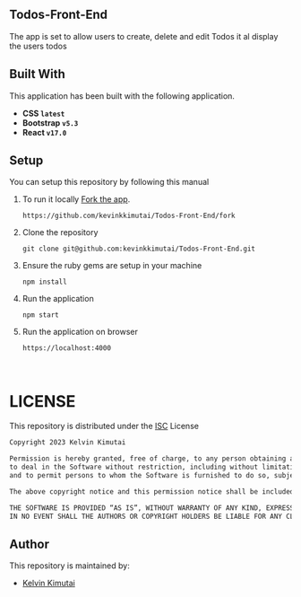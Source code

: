 

## Todos-Front-End
The app is set to allow users to create, delete and edit Todos it al display the users todos



## Built With
This application has been built with the following application.

- **CSS `latest`**
- **Bootstrap `v5.3`**
- **React `v17.0`**


## Setup
You can setup this repository by following this manual
1. To run it locally [Fork the app](https://github.com/kevinkkimutai/Todos-Front-End/fork).  

    ```{shell}
   https://github.com/kevinkkimutai/Todos-Front-End/fork
   ```
2. Clone the repository
    ```{shell}
   git clone git@github.com:kevinkkimutai/Todos-Front-End.git
   ```
3. Ensure the ruby gems are setup in your machine
    ```{shell}
   npm install
   ```
4. Run the application
    ```{shell}
    npm start
    ```
5. Run the application on browser
    ```{shell}
   https://localhost:4000
    ```

<br>

# LICENSE
This repository is distributed under the [ISC](https://choosealicense.com/licenses/isc/) License

```markdown
Copyright 2023 Kelvin Kimutai

Permission is hereby granted, free of charge, to any person obtaining a copy of this software and associated documentation files (the “Software”), 
to deal in the Software without restriction, including without limitation the rights to use, copy, modify, merge, publish, distribute, sublicense, and/or sell copies of the Software, 
and to permit persons to whom the Software is furnished to do so, subject to the following conditions:

The above copyright notice and this permission notice shall be included in all copies or substantial portions of the Software.

THE SOFTWARE IS PROVIDED “AS IS”, WITHOUT WARRANTY OF ANY KIND, EXPRESS OR IMPLIED, INCLUDING BUT NOT LIMITED TO THE WARRANTIES OF MERCHANTABILITY, FITNESS FOR A PARTICULAR PURPOSE AND NONINFRINGEMENT. 
IN NO EVENT SHALL THE AUTHORS OR COPYRIGHT HOLDERS BE LIABLE FOR ANY CLAIM, DAMAGES OR OTHER LIABILITY, WHETHER IN AN ACTION OF CONTRACT, TORT OR OTHERWISE, ARISING FROM, OUT OF OR IN CONNECTION WITH THE SOFTWARE OR THE USE OR OTHER DEALINGS IN THE SOFTWARE.
```

## Author
This repository is maintained by:

- [Kelvin Kimutai](https://www.github.com/kevinkkimutai) 